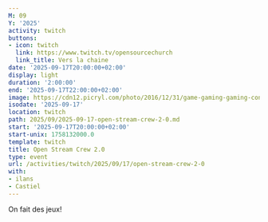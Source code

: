 ```yaml
---
M: 09
Y: '2025'
activity: twitch
buttons:
- icon: twitch
  link: https://www.twitch.tv/opensourcechurch
  link_title: Vers la chaine
date: '2025-09-17T20:00:00+02:00'
display: light
duration: '2:00:00'
end: '2025-09-17T22:00:00+02:00'
image: https://cdn12.picryl.com/photo/2016/12/31/game-gaming-gaming-console-science-technology-555734-1024.png
isodate: '2025-09-17'
location: twitch
path: 2025/09/2025-09-17-open-stream-crew-2-0.md
start: '2025-09-17T20:00:00+02:00'
start-unix: 1758132000.0
template: twitch
title: Open Stream Crew 2.0
type: event
url: /activities/twitch/2025/09/17/open-stream-crew-2-0
with:
- ilans
- Castiel
---
```

On fait des jeux!